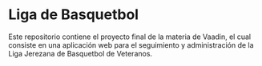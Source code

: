 # Liga de Basquetbol

Este repositorio contiene el proyecto final de la materia de Vaadin, el cual
consiste en una aplicación web para el seguimiento y administración de la
Liga Jerezana de Basquetbol de Veteranos.